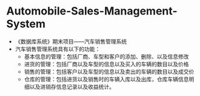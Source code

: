 # Automobile-Sales-Management-System
- 《数据库系统》期末项目——汽车销售管理系统
- 汽车销售管理系统具有以下的功能：
  - 基本信息的管理：包括厂商、车型和客户的添加、删除、以及信息修改
  - 进货的管理：包括厂商以及车型的信息以及买入的车辆的数目以及价格
  - 销售的管理：包括客户以及车型的信息以及卖出的车辆的数目以及成交价
  - 仓库的管理：包括进货以及销售时的车辆入库以及出库，仓库车辆信息明细以及进销存信息记录以及收益统计。
